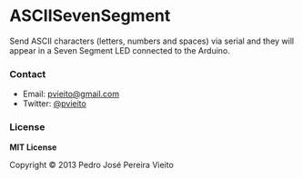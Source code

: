 ASCIISevenSegment
=================

Send ASCII characters (letters, numbers and spaces) via serial and they will appear in a Seven Segment LED connected to the Arduino.

### Contact

* Email: <pvieito@gmail.com>
* Twitter: [@pvieito](http://twitter.com/pvieito)

### License

**MIT License**

Copyright © 2013 Pedro José Pereira Vieito
